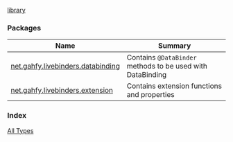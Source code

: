 [library](./index.md)

### Packages

| Name | Summary |
|---|---|
| [net.gahfy.livebinders.databinding](net.gahfy.livebinders.databinding/index.md) | Contains `@DataBinder` methods to be used with DataBinding |
| [net.gahfy.livebinders.extension](net.gahfy.livebinders.extension/index.md) | Contains extension functions and properties |

### Index

[All Types](alltypes/index.md)